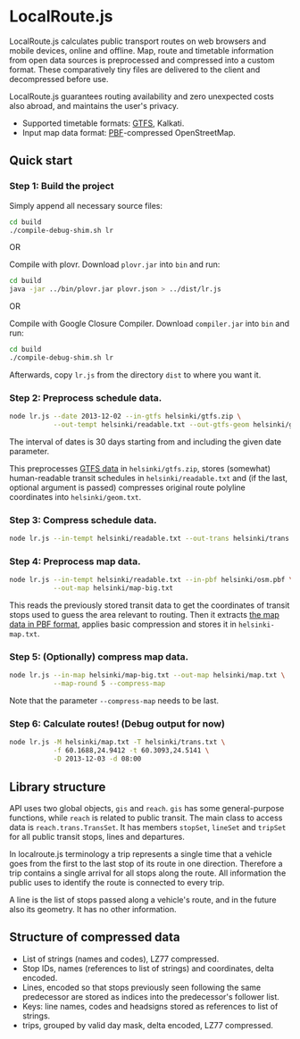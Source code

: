 # LocalRoute.js

LocalRoute.js calculates public transport routes on web browsers and mobile
devices, online and offline. Map, route and timetable information from
open data sources is preprocessed and compressed into a custom format.
These comparatively tiny files are delivered to the client and decompressed
before use.

LocalRoute.js guarantees routing availability and zero unexpected costs also
abroad, and maintains the user's privacy.

- Supported timetable formats: [GTFS](https://developers.google.com/transit/gtfs/), Kalkati.
- Input map data format: [PBF](https://developers.google.com/protocol-buffers/)-compressed OpenStreetMap.

## Quick start

### Step 1: Build the project

Simply append all necessary source files:

```sh
cd build
./compile-debug-shim.sh lr
```

OR

Compile with plovr. Download `plovr.jar` into `bin` and run:

```sh
cd build
java -jar ../bin/plovr.jar plovr.json > ../dist/lr.js
```

OR

Compile with Google Closure Compiler. Download `compiler.jar` into `bin` and run:

```sh
cd build
./compile-debug-shim.sh lr
```

Afterwards, copy `lr.js` from the directory `dist` to where you want it.

### Step 2: Preprocess schedule data.

```sh
node lr.js --date 2013-12-02 --in-gtfs helsinki/gtfs.zip \
           --out-tempt helsinki/readable.txt --out-gtfs-geom helsinki/geom.txt
```

The interval of dates is 30 days starting from and including the given date parameter.

This preprocesses [GTFS data](http://dev.hsl.fi/) in `helsinki/gtfs.zip`, stores (somewhat) human-readable transit schedules in `helsinki/readable.txt` and (if the last, optional argument is passed) compresses original route polyline coordinates into `helsinki/geom.txt`.

### Step 3: Compress schedule data.

```sh
node lr.js --in-tempt helsinki/readable.txt --out-trans helsinki/trans.txt
```

### Step 4: Preprocess map data.

```sh
node lr.js --in-tempt helsinki/readable.txt --in-pbf helsinki/osm.pbf \
           --out-map helsinki/map-big.txt
```

This reads the previously stored transit data to get the coordinates of transit stops used to guess the area relevant to routing. Then it extracts [the map data in PBF format](http://download.geofabrik.de/europe/finland.html), applies basic compression and stores it in `helsinki-map.txt`.

### Step 5: (Optionally) compress map data.

```sh
node lr.js --in-map helsinki/map-big.txt --out-map helsinki/map.txt \
           --map-round 5 --compress-map
```

Note that the parameter `--compress-map` needs to be last.

### Step 6: Calculate routes! (Debug output for now)

```sh
node lr.js -M helsinki/map.txt -T helsinki/trans.txt \
           -f 60.1688,24.9412 -t 60.3093,24.5141 \
           -D 2013-12-03 -d 08:00
```

## Library structure

API uses two global objects, `gis` and `reach`. `gis` has some general-purpose
functions, while `reach` is related to public transit. The main class to access data
is `reach.trans.TransSet`. It has members `stopSet`, `lineSet` and `tripSet` for all
public transit stops, lines and departures.

In localroute.js terminology a trip represents a single time that a vehicle goes
from the first to the last stop of its route in one direction. Therefore a
trip contains a single arrival for all stops along the route. All information
the public uses to identify the route is connected to every trip.

A line is the list of stops passed along a vehicle's route, and in the future
also its geometry. It has no other information.

## Structure of compressed data

* List of strings (names and codes), LZ77 compressed.
* Stop IDs, names (references to list of strings) and coordinates, delta encoded.
* Lines, encoded so that stops previously seen following the same predecessor are stored as indices into the predecessor's follower list.
* Keys: line names, codes and headsigns stored as references to list of strings.
* trips, grouped by valid day mask, delta encoded, LZ77 compressed.
